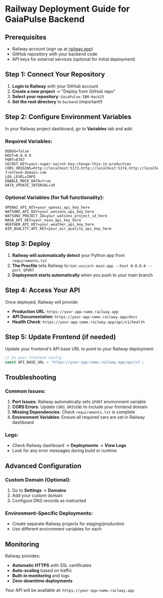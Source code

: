 # Railway Deployment Guide for GaiaPulse Backend

## Prerequisites
- Railway account (sign up at [railway.app](https://railway.app))
- GitHub repository with your backend code
- API keys for external services (optional for initial deployment)

## Step 1: Connect Your Repository

1. **Login to Railway** with your GitHub account
2. **Create a new project** → "Deploy from GitHub repo"
3. **Select your repository**: `GaiaPulse-IBM-Hack25`
4. **Set the root directory** to `backend` (important!)

## Step 2: Configure Environment Variables

In your Railway project dashboard, go to **Variables** tab and add:

### Required Variables:
```
DEBUG=false
HOST=0.0.0.0
PORT=8787
SECRET_KEY=your-super-secret-key-change-this-in-production
CORS_ORIGINS=http://localhost:5173,http://localhost:5174,http://localhost:3000,https://your-frontend-domain.com
LOG_LEVEL=INFO
ENABLE_MOCK_DATA=true
DATA_UPDATE_INTERVAL=30
```

### Optional Variables (for full functionality):
```
OPENAI_API_KEY=your_openai_api_key_here
WATSONX_API_KEY=your_watsonx_api_key_here
WATSONX_PROJECT_ID=your_watsonx_project_id_here
NASA_API_KEY=your_nasa_api_key_here
WEATHER_API_KEY=your_weather_api_key_here
AIR_QUALITY_API_KEY=your_air_quality_api_key_here
```

## Step 3: Deploy

1. **Railway will automatically detect** your Python app from `requirements.txt`
2. **The Procfile** tells Railway to run: `uvicorn main:app --host 0.0.0.0 --port $PORT`
3. **Deployment starts automatically** when you push to your main branch

## Step 4: Access Your API

Once deployed, Railway will provide:
- **Production URL**: `https://your-app-name.railway.app`
- **API Documentation**: `https://your-app-name.railway.app/docs`
- **Health Check**: `https://your-app-name.railway.app/api/v1/health`

## Step 5: Update Frontend (if needed)

Update your frontend's API base URL to point to your Railway deployment:
```typescript
// In your frontend config
const API_BASE_URL = 'https://your-app-name.railway.app/api/v1';
```

## Troubleshooting

### Common Issues:

1. **Port Issues**: Railway automatically sets `$PORT` environment variable
2. **CORS Errors**: Update `CORS_ORIGINS` to include your frontend domain
3. **Missing Dependencies**: Check `requirements.txt` is complete
4. **Environment Variables**: Ensure all required vars are set in Railway dashboard

### Logs:
- Check Railway dashboard → **Deployments** → **View Logs**
- Look for any error messages during build or runtime

## Advanced Configuration

### Custom Domain (Optional):
1. Go to **Settings** → **Domains**
2. Add your custom domain
3. Configure DNS records as instructed

### Environment-Specific Deployments:
- Create separate Railway projects for staging/production
- Use different environment variables for each

## Monitoring

Railway provides:
- **Automatic HTTPS** with SSL certificates
- **Auto-scaling** based on traffic
- **Built-in monitoring** and logs
- **Zero-downtime deployments**

Your API will be available at: `https://your-app-name.railway.app`
